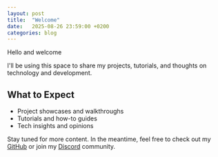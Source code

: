 ```yaml
---
layout: post
title:  "Welcome"
date:   2025-08-26 23:59:00 +0200
categories: blog
---
```


Hello and welcome

I'll be using this space to share my projects, tutorials, and thoughts on technology and development.

## What to Expect

- Project showcases and walkthroughs
- Tutorials and how-to guides
- Tech insights and opinions

Stay tuned for more content. In the meantime, feel free to check out my [GitHub](https://github.com/Nsfr750) or join my [Discord](https://discord.gg/ryqNeuRYjD) community.

